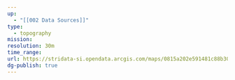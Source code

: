 ```yaml
---
up:
  - "[[002 Data Sources]]"
type:
  - topography
mission: 
resolution: 30m
time_range: 
url: https://stridata-si.opendata.arcgis.com/maps/0815a202e591481c88b3037ff3ab4df4/about
dg-publish: true
---
```

